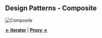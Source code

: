 ## Design Patterns - Composite

![Composite](IteratorAndComposite.jpg)

[**<- Iterator**](../Iterator)
|
[**Proxy ->**](../Proxy)
